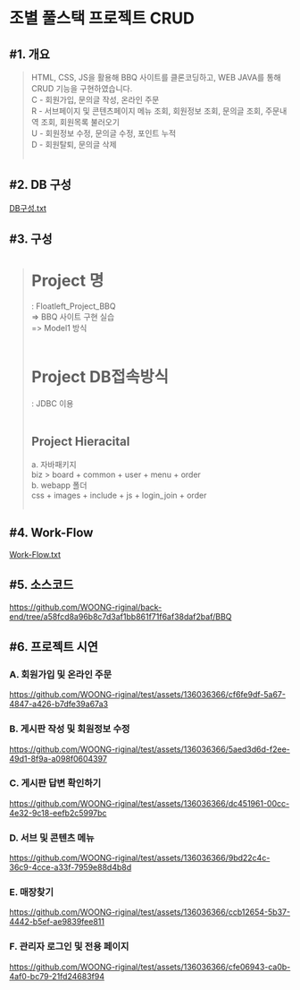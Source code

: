 <h1>조별 풀스택 프로젝트 CRUD</h1>

<h2>#1. 개요</h2>

> HTML, CSS, JS을 활용해 BBQ 사이트를 클론코딩하고, WEB JAVA를 통해 CRUD 기능을 구현하였습니다.<br>
> C - 회원가입, 문의글 작성, 온라인 주문<br>
> R - 서브페이지 및 콘텐츠페이지 메뉴 조회, 회원정보 조회, 문의글 조회, 주문내역 조회, 회원목록 불러오기<br>
> U - 회원정보 수정, 문의글 수정, 포인트 누적<br>
> D - 회원탈퇴, 문의글 삭제
<br><br>


<h2>#2. DB 구성</h2>

[DB구성.txt](https://github.com/WOONG-riginal/test/files/11876976/DB.txt)


<h2>#3. 구성</h2>

> # Project 명<br>
> : Floatleft_Project_BBQ<br>
> => BBQ 사이트 구현 실습<br>
> => Model1 방식<br><br>
> # Project DB접속방식<br>
> : JDBC 이용<br><br>
> ## Project Hieracital<br>
> a. 자바패키지<br>
> biz > board + common + user + menu + order<br>
> b. webapp 폴더<br>
> css + images + include + js + login_join + order
<br><br>


<h2>#4. Work-Flow</h2>

[Work-Flow.txt](https://github.com/WOONG-riginal/test/files/11876975/Work-Flow.txt)


<h2>#5. 소스코드</h2>

https://github.com/WOONG-riginal/back-end/tree/a58fcd8a96b8c7d3af1bb861f71f6af38daf2baf/BBQ

<h2>#6. 프로젝트 시연</h2>

  <h3>A. 회원가입 및 온라인 주문</h3>

  https://github.com/WOONG-riginal/test/assets/136036366/cf6fe9df-5a67-4847-a426-b7dfe39a67a3

  <h3>B. 게시판 작성 및 회원정보 수정</h3>

  https://github.com/WOONG-riginal/test/assets/136036366/5aed3d6d-f2ee-49d1-8f9a-a098f0604397

  <h3>C. 게시판 답변 확인하기</h3>

  https://github.com/WOONG-riginal/test/assets/136036366/dc451961-00cc-4e32-9c18-eefb2c5997bc

  <h3>D. 서브 및 콘텐츠 메뉴</h3>

  https://github.com/WOONG-riginal/test/assets/136036366/9bd22c4c-36c9-4cce-a33f-7959e88d4b8d

  <h3>E. 매장찾기</h3>

  https://github.com/WOONG-riginal/test/assets/136036366/ccb12654-5b37-4442-b5ef-ae9839fee811

  <h3>F. 관리자 로그인 및 전용 페이지</h3>

  https://github.com/WOONG-riginal/test/assets/136036366/cfe06943-ca0b-4af0-bc79-21fd24683f94
